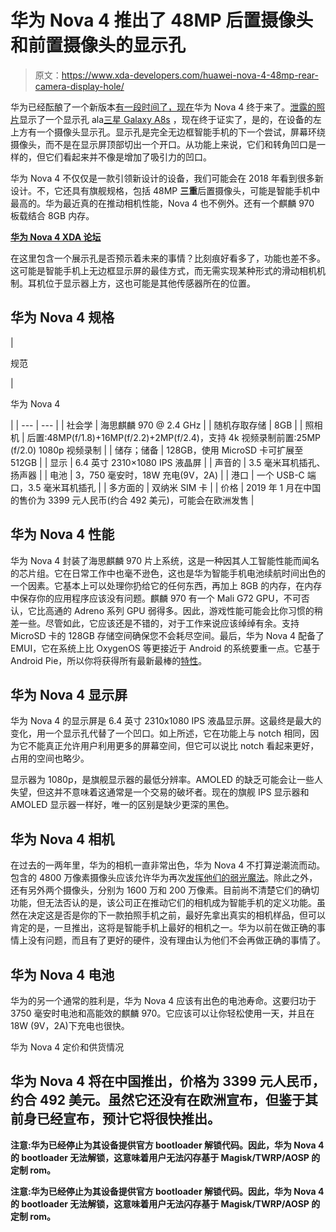 # 华为 Nova 4 推出了 48MP 后置摄像头和前置摄像头的显示孔

> 原文：<https://www.xda-developers.com/huawei-nova-4-48mp-rear-camera-display-hole/>

华为已经酝酿了一个新版本[有一段时间了，现在](https://www.xda-developers.com/alleged-huawei-nova-4-launch-soon-display-hole-camera/)华为 Nova 4 终于来了。[泄露的照片](https://www.xda-developers.com/huawei-nova-4-leaked-photos-display-hole-cutout/)显示了一个显示孔 ala[三星 Galaxy A8s](https://www.xda-developers.com/samsung-galaxy-a8s-official-infinity-o/) ，现在终于证实了，是的，在设备的左上方有一个摄像头显示孔。显示孔是完全无边框智能手机的下一个尝试，屏幕环绕摄像头，而不是在显示屏顶部切出一个开口。从功能上来说，它们和转角凹口是一样的，但它们看起来并不像是增加了吸引力的凹口。

华为 Nova 4 不仅仅是一款引领新设计的设备，我们可能会在 2018 年看到很多新设计。不，它还具有旗舰规格，包括 48MP **三重**后置摄像头，可能是智能手机中最高的。华为最近真的在推动相机性能，Nova 4 也不例外。还有一个麒麟 970 板载结合 8GB 内存。

[**华为 Nova 4 XDA 论坛**](https://forum.xda-developers.com/nova-4)

在这里包含一个展示孔是否预示着未来的事情？比刻痕好看多了，功能也差不多。这可能是智能手机上无边框显示屏的最佳方式，而无需实现某种形式的滑动相机机制。耳机位于显示器上方，这也可能是其他传感器所在的位置。

## 华为 Nova 4 规格

| 

规范

 | 

华为 Nova 4

 |
| --- | --- |
| 社会学 | 海思麒麟 970 @ 2.4 GHz |
| 随机存取存储 | 8GB |
| 照相机 | 后置:48MP(f/1.8)+16MP(f/2.2)+2MP(f/2.4)，支持 4k 视频录制前置:25MP (f/2.0) 1080p 视频录制 |
| 储存；储备 | 128GB，使用 MicroSD 卡可扩展至 512GB |
| 显示 | 6.4 英寸 2310×1080 IPS 液晶屏 |
| 声音的 | 3.5 毫米耳机插孔、扬声器 |
| 电池 | 3，750 毫安时，18W 充电(9V，2A) |
| 港口 | 一个 USB-C 端口，3.5 毫米耳机插孔 |
| 多方面的 | 双纳米 SIM 卡 |
| 价格 | 2019 年 1 月在中国的售价为 3399 元人民币(约合 492 美元)，可能会在欧洲发售 |

## 华为 Nova 4 性能

华为 Nova 4 封装了海思麒麟 970 片上系统，这是一种因其人工智能性能而闻名的芯片组。它在日常工作中也毫不逊色，这也是华为智能手机电池续航时间出色的一个因素。它基本上可以处理你扔给它的任何东西，再加上 8GB 的内存，在内存中保存你的应用程序应该没有问题。麒麟 970 有一个 Mali G72 GPU，不可否认，它比高通的 Adreno 系列 GPU 弱得多。因此，游戏性能可能会比你习惯的稍差一些。尽管如此，它应该还是不错的，对于工作来说应该绰绰有余。支持 MicroSD 卡的 128GB 存储空间确保您不会耗尽空间。最后，华为 Nova 4 配备了 EMUI，它在系统上比 OxygenOS 等更接近于 Android 的系统要重一点。它基于 Android Pie，所以你将获得所有最新最棒的[特性](https://www.xda-developers.com/android-p-beta-features/)。

## 华为 Nova 4 显示屏

华为 Nova 4 的显示屏是 6.4 英寸 2310x1080 IPS 液晶显示屏。这最终是最大的变化，用一个显示孔代替了一个凹口。如上所述，它在功能上与 notch 相同，因为它不能真正允许用户利用更多的屏幕空间，但它可以说比 notch 看起来更好，占用的空间也略少。

显示器为 1080p，是旗舰显示器的最低分辨率。AMOLED 的缺乏可能会让一些人失望，但这并不意味着这通常是一个交易的破坏者。现在的旗舰 IPS 显示器和 AMOLED 显示器一样好，唯一的区别是缺少更深的黑色。

## 华为 Nova 4 相机

在过去的一两年里，华为的相机一直非常出色，华为 Nova 4 不打算逆潮流而动。包含的 4800 万像素摄像头应该允许华为再次[发挥他们的弱光魔法](https://www.xda-developers.com/huawei-p20-pro-review/)。除此之外，还有另外两个摄像头，分别为 1600 万和 200 万像素。目前尚不清楚它们的确切功能，但无法否认的是，该公司正在推动它们的相机成为智能手机的定义功能。虽然在决定这是否是你的下一款拍照手机之前，最好先拿出真实的相机样品，但可以肯定的是，一旦推出，这将是智能手机上最好的相机之一。华为以前在做正确的事情上没有问题，而且有了更好的硬件，没有理由认为他们不会再做正确的事情了。

## 华为 Nova 4 电池

华为的另一个通常的胜利是，华为 Nova 4 应该有出色的电池寿命。这要归功于 3750 毫安时电池和高能效的麒麟 970。它应该可以让你轻松使用一天，并且在 18W (9V，2A)下充电也很快。

华为 Nova 4 定价和供货情况

## 华为 Nova 4 将在中国推出，价格为 3399 元人民币，约合 492 美元。虽然它还没有在欧洲宣布，但鉴于其前身已经宣布，预计它将很快推出。

**注意:华为已经停止为其设备提供官方 bootloader 解锁代码。因此，华为 Nova 4 的 bootloader 无法解锁，这意味着用户无法闪存基于 Magisk/TWRP/AOSP 的定制 rom。**

**注意:华为已经停止为其设备提供官方 bootloader 解锁代码。因此，华为 Nova 4 的 bootloader 无法解锁，这意味着用户无法闪存基于 Magisk/TWRP/AOSP 的定制 rom。**